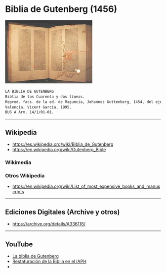 
# Biblia de Gutenberg (1456) 

![Biblia de Gutenberg](../_files/vitrina7/bibliaGutenberg.png)

```txt
LA BIBLIA DE GUTENBERG
Biblia de las Cuarenta y dos líneas.
Reprod. facs. de la ed. de Maguncia, Johannes Guttenberg, 1454, del ejemplar de la Biblioteca Pública de Burgos.
Valencia, Vicent García, 1995.
BUS A Arm. 14/1/01-01.
```
___
## Wikipedia
- https://es.wikipedia.org/wiki/Biblia_de_Gutenberg
- https://en.wikipedia.org/wiki/Gutenberg_Bible

### Wikimedia

### Otros Wikipedia
- https://en.wikipedia.org/wiki/List_of_most_expensive_books_and_manuscripts 


___
## Ediciones Digitales (Archive y otros)

- https://archive.org/details/A336116/

___
## YouTube

- [La biblia de Gutenberg](https://www.youtube.com/watch?v=OjvfeAtymKI&ab_channel=Misi%C3%B3nJovenTV)
- [Restaturación de la Biblia en el IAPH](https://www.youtube.com/watch?v=mzeZi8DQe9s&ab_channel=MemorANDA)
- 